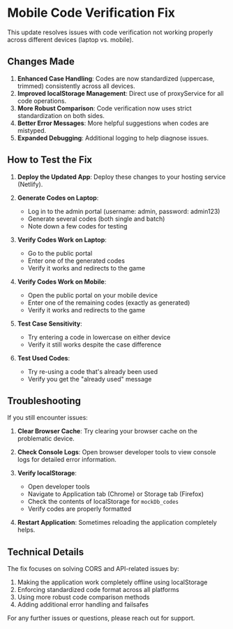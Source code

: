 # Mobile Code Verification Fix

This update resolves issues with code verification not working properly across different devices (laptop vs. mobile).

## Changes Made

1. **Enhanced Case Handling**: Codes are now standardized (uppercase, trimmed) consistently across all devices.
2. **Improved localStorage Management**: Direct use of proxyService for all code operations.
3. **More Robust Comparison**: Code verification now uses strict standardization on both sides.
4. **Better Error Messages**: More helpful suggestions when codes are mistyped.
5. **Expanded Debugging**: Additional logging to help diagnose issues.

## How to Test the Fix

1. **Deploy the Updated App**: Deploy these changes to your hosting service (Netlify).

2. **Generate Codes on Laptop**:
   - Log in to the admin portal (username: admin, password: admin123)
   - Generate several codes (both single and batch)
   - Note down a few codes for testing

3. **Verify Codes Work on Laptop**:
   - Go to the public portal
   - Enter one of the generated codes
   - Verify it works and redirects to the game

4. **Verify Codes Work on Mobile**:
   - Open the public portal on your mobile device
   - Enter one of the remaining codes (exactly as generated)
   - Verify it works and redirects to the game

5. **Test Case Sensitivity**:
   - Try entering a code in lowercase on either device
   - Verify it still works despite the case difference

6. **Test Used Codes**:
   - Try re-using a code that's already been used
   - Verify you get the "already used" message

## Troubleshooting

If you still encounter issues:

1. **Clear Browser Cache**: Try clearing your browser cache on the problematic device.

2. **Check Console Logs**: Open browser developer tools to view console logs for detailed error information.

3. **Verify localStorage**: 
   - Open developer tools
   - Navigate to Application tab (Chrome) or Storage tab (Firefox)
   - Check the contents of localStorage for `mockDb_codes`
   - Verify codes are properly formatted

4. **Restart Application**: Sometimes reloading the application completely helps.

## Technical Details

The fix focuses on solving CORS and API-related issues by:

1. Making the application work completely offline using localStorage
2. Enforcing standardized code format across all platforms
3. Using more robust code comparison methods
4. Adding additional error handling and failsafes

For any further issues or questions, please reach out for support. 